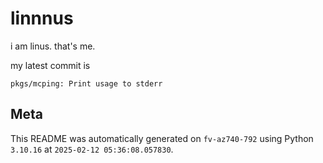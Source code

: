 # linnnus

i am linus. that's me.

my latest commit is

```
pkgs/mcping: Print usage to stderr
```

## Meta

This README was automatically generated on `fv-az740-792` using Python
`3.10.16` at `2025-02-12 05:36:08.057830`.
